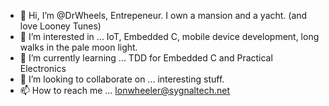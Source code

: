 - 👋 Hi, I’m @DrWheels, Entrepeneur. I own a mansion and a yacht. (and love Looney Tunes) 
- 👀 I’m interested in ... IoT, Embedded C, mobile device development, long walks in the pale moon light. 
- 🌱 I’m currently learning ... TDD for Embedded C and Practical Electronics
- 💞️ I’m looking to collaborate on ... interesting stuff.
- 📫 How to reach me ... lonwheeler@sygnaltech.net

<!---
DrWheels/DrWheels is a ✨ special ✨ repository because its `README.md` (this file) appears on your GitHub profile.
You can click the Preview link to take a look at your changes.
--->
